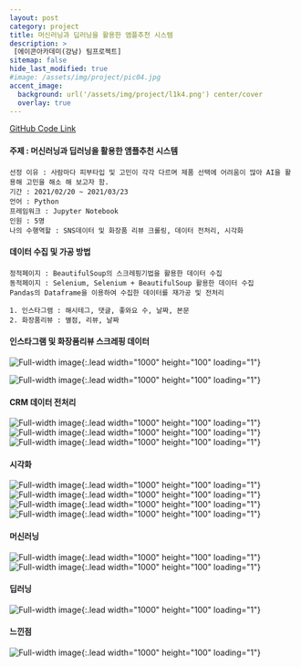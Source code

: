 ```yaml
---
layout: post
category: project
title: 머신러닝과 딥러닝을 활용한 앰플추천 시스템
description: >
 [에이콘아카데미(강남) 팀프로젝트]
sitemap: false
hide_last_modified: true
#image: /assets/img/project/pic04.jpg
accent_image: 
  background: url('/assets/img/project/l1k4.png') center/cover
  overlay: true
---
```

[GitHub Code Link](https://github.com/Kmingx/Acorn-Academy/tree/main/project/01.%EA%B0%9C%EC%9D%B8%ED%94%84%EB%A1%9C%EC%A0%9D%ED%8A%B8)
#### 주제 : 머신러닝과 딥러닝을 활용한 앰플추천 시스템
    선정 이유 : 사람마다 피부타입 및 고민이 각각 다르며 제품 선택에 어려움이 많아 AI을 활용해 고민을 해소 해 보고자 함.
    기간 : 2021/02/20 ~ 2021/03/23
    언어 : Python
    프레임워크 : Jupyter Notebook
    인원 : 5명
    나의 수행역할 : SNS데이터 및 화장품 리뷰 크롤링, 데이터 전처리, 시각화

#### 데이터 수집 및 가공 방법
    정적페이지 : BeautifulSoup의 스크레핑기법을 활용한 데이터 수집
    동적페이지 : Selenium, Selenium + BeautifulSoup 활용한 데이터 수집
    Pandas의 Dataframe을 이용하여 수집한 데이터를 재가공 및 전처리

    1. 인스타그램 : 해시테그, 댓글, 좋와요 수, 날짜, 본문
    2. 화장품리뷰 : 별점, 리뷰, 날짜

#### 인스타그램 및 화장품리뷰 스크레핑 데이터
![Full-width image](/assets/img/project/l1k4_insta.png){:.lead width="1000" height="100" loading="1"}

![Full-width image](/assets/img/project/l1k4_insta2.png){:.lead width="1000" height="100" loading="1"}

#### CRM 데이터 전처리
![Full-width image](/assets/img/project/l1k4_3.png){:.lead width="1000" height="100" loading="1"}
![Full-width image](/assets/img/project/l1k4_2.png){:.lead width="1000" height="100" loading="1"}
![Full-width image](/assets/img/project/l1k4_4.png){:.lead width="1000" height="100" loading="1"}

#### 시각화
![Full-width image](/assets/img/project/l1k4_insta_1.png){:.lead width="1000" height="100" loading="1"}
![Full-width image](/assets/img/project/l1k4_insta_2.png){:.lead width="1000" height="100" loading="1"}
![Full-width image](/assets/img/project/l1k4_insta_3.png){:.lead width="1000" height="100" loading="1"}
![Full-width image](/assets/img/project/l1k4_insta_4.png){:.lead width="1000" height="100" loading="1"}

#### 머신러닝
![Full-width image](/assets/img/project/l1k4_insta_5.png){:.lead width="1000" height="100" loading="1"}
![Full-width image](/assets/img/project/l1k4_insta_6.png){:.lead width="1000" height="100" loading="1"}

#### 딥러닝
![Full-width image](/assets/img/project/l1k4_insta_7.png){:.lead width="1000" height="100" loading="1"}

#### 느낀점
![Full-width image](/assets/img/project/l1k4_insta_8.png){:.lead width="1000" height="100" loading="1"}
